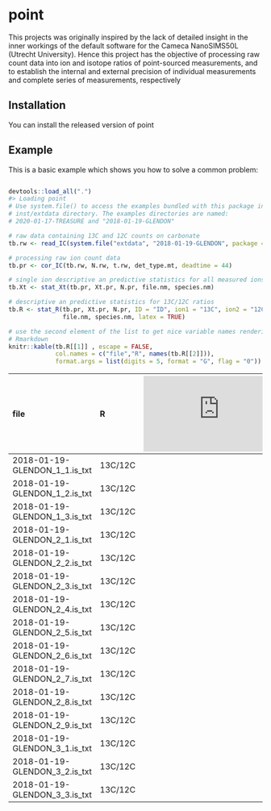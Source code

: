 
<!--  use the --webtex argument in the YAML to render equations -->

# point

<!-- badges: start -->

<!-- badges: end -->

This projects was originally inspired by the lack of detailed insight in
the inner workings of the default software for the Cameca NanoSIMS50L
(Utrecht University). Hence this project has the objective of processing
raw count data into ion and isotope ratios of point-sourced
measurements, and to establish the internal and external precision of
individual measurements and complete series of measurements,
respectively

## Installation

You can install the released version of point

<!-- ``` r -->

<!-- install.packages("point") -->

<!-- ``` -->

## Example

This is a basic example which shows you how to solve a common problem:

``` r

devtools::load_all(".")
#> Loading point
# Use system.file() to access the examples bundled with this package in the
# inst/extdata directory. The examples directories are named:
# 2020-01-17-TREASURE and "2018-01-19-GLENDON"

# raw data containing 13C and 12C counts on carbonate
tb.rw <- read_IC(system.file("extdata", "2018-01-19-GLENDON", package = "point"))

# processing raw ion count data
tb.pr <- cor_IC(tb.rw, N.rw, t.rw, det_type.mt, deadtime = 44)

# single ion descriptive an predictive statistics for all measured ions
tb.Xt <- stat_Xt(tb.pr, Xt.pr, N.pr, file.nm, species.nm)

# descriptive an predictive statistics for 13C/12C ratios
tb.R <- stat_R(tb.pr, Xt.pr, N.pr, ID = "ID", ion1 = "13C", ion2 = "12C",
               file.nm, species.nm, latex = TRUE)

# use the second element of the list to get nice variable names rendering in 
# Rmarkdown
knitr::kable(tb.R[[1]] , escape = FALSE, 
             col.names = c("file","R", names(tb.R[[2]])),
             format.args = list(digits = 5, format = "G", flag = "0")) 
```

| file                             | R       | ![n](https://latex.codecogs.com/png.latex?n "n") | ![\\bar{x}](https://latex.codecogs.com/png.latex?%5Cbar%7Bx%7D "\\bar{x}") | ![r](https://latex.codecogs.com/png.latex?r "r") | ![s\_x](https://latex.codecogs.com/png.latex?s_x "s_x") | ![\\epsilon\_x](https://latex.codecogs.com/png.latex?%5Cepsilon_x "\\epsilon_x") | ![s\_\\bar{x}](https://latex.codecogs.com/png.latex?s_%5Cbar%7Bx%7D "s_\\bar{x}") | ![\\epsilon\_\\bar{x}](https://latex.codecogs.com/png.latex?%5Cepsilon_%5Cbar%7Bx%7D "\\epsilon_\\bar{x}") | ![\\hat{s}\_x](https://latex.codecogs.com/png.latex?%5Chat%7Bs%7D_x "\\hat{s}_x") | ![\\hat{\\epsilon}\_x](https://latex.codecogs.com/png.latex?%5Chat%7B%5Cepsilon%7D_x "\\hat{\\epsilon}_x") | ![\\hat{s}\_\\bar{x}](https://latex.codecogs.com/png.latex?%5Chat%7Bs%7D_%5Cbar%7Bx%7D "\\hat{s}_\\bar{x}") | ![\\hat{\\epsilon}\_\\bar{x}](https://latex.codecogs.com/png.latex?%5Chat%7B%5Cepsilon%7D_%5Cbar%7Bx%7D "\\hat{\\epsilon}_\\bar{x}") | ![\\chi^2](https://latex.codecogs.com/png.latex?%5Cchi%5E2 "\\chi^2") |
| :------------------------------- | :------ | -----------------------------------------------: | -------------------------------------------------------------------------: | -----------------------------------------------: | ------------------------------------------------------: | -------------------------------------------------------------------------------: | --------------------------------------------------------------------------------: | ---------------------------------------------------------------------------------------------------------: | --------------------------------------------------------------------------------: | ---------------------------------------------------------------------------------------------------------: | ----------------------------------------------------------------------------------------------------------: | -----------------------------------------------------------------------------------------------------------------------------------: | --------------------------------------------------------------------: |
| 2018-01-19-GLENDON\_1\_1.is\_txt | 13C/12C |                                             3900 |                                                                   0.010972 |                                          0.67778 |                                               0.0010201 |                                                                           92.969 |                                                                          1.63e-05 |                                                                                                     1.4887 |                                                                         0.0010179 |                                                                                                     92.769 |                                                                                                    1.63e-05 |                                                                                                                               1.4855 |                                                               1.00432 |
| 2018-01-19-GLENDON\_1\_2.is\_txt | 13C/12C |                                             3900 |                                                                   0.010978 |                                          0.72679 |                                               0.0007774 |                                                                           70.814 |                                                                          1.24e-05 |                                                                                                     1.1339 |                                                                         0.0007697 |                                                                                                     70.110 |                                                                                                    1.23e-05 |                                                                                                                               1.1227 |                                                               1.02017 |
| 2018-01-19-GLENDON\_1\_3.is\_txt | 13C/12C |                                             3900 |                                                                   0.011003 |                                          0.56653 |                                               0.0007318 |                                                                           66.511 |                                                                          1.17e-05 |                                                                                                     1.0650 |                                                                         0.0007212 |                                                                                                     65.545 |                                                                                                    1.15e-05 |                                                                                                                               1.0496 |                                                               1.02971 |
| 2018-01-19-GLENDON\_2\_1.is\_txt | 13C/12C |                                             4000 |                                                                   0.010779 |                                          0.96154 |                                               0.0007599 |                                                                           70.499 |                                                                          1.20e-05 |                                                                                                     1.1147 |                                                                         0.0007601 |                                                                                                     70.513 |                                                                                                    1.20e-05 |                                                                                                                               1.1149 |                                                               0.99959 |
| 2018-01-19-GLENDON\_2\_2.is\_txt | 13C/12C |                                             4000 |                                                                   0.010781 |                                          0.95537 |                                               0.0007530 |                                                                           69.849 |                                                                          1.19e-05 |                                                                                                     1.1044 |                                                                         0.0007388 |                                                                                                     68.529 |                                                                                                    1.17e-05 |                                                                                                                               1.0835 |                                                               1.03888 |
| 2018-01-19-GLENDON\_2\_3.is\_txt | 13C/12C |                                             4000 |                                                                   0.010749 |                                          0.96237 |                                               0.0007365 |                                                                           68.522 |                                                                          1.16e-05 |                                                                                                     1.0834 |                                                                         0.0007327 |                                                                                                     68.163 |                                                                                                    1.16e-05 |                                                                                                                               1.0777 |                                                               1.01057 |
| 2018-01-19-GLENDON\_2\_4.is\_txt | 13C/12C |                                             4000 |                                                                   0.010769 |                                          0.93776 |                                               0.0007194 |                                                                           66.798 |                                                                          1.14e-05 |                                                                                                     1.0562 |                                                                         0.0007248 |                                                                                                     67.306 |                                                                                                    1.15e-05 |                                                                                                                               1.0642 |                                                               0.98499 |
| 2018-01-19-GLENDON\_2\_5.is\_txt | 13C/12C |                                             4000 |                                                                   0.010891 |                                          0.97156 |                                               0.0007725 |                                                                           70.936 |                                                                          1.22e-05 |                                                                                                     1.1216 |                                                                         0.0007746 |                                                                                                     71.126 |                                                                                                    1.22e-05 |                                                                                                                               1.1246 |                                                               0.99468 |
| 2018-01-19-GLENDON\_2\_6.is\_txt | 13C/12C |                                             4000 |                                                                   0.010916 |                                          0.99409 |                                               0.0007044 |                                                                           64.526 |                                                                          1.11e-05 |                                                                                                     1.0202 |                                                                         0.0007134 |                                                                                                     65.357 |                                                                                                    1.13e-05 |                                                                                                                               1.0334 |                                                               0.97472 |
| 2018-01-19-GLENDON\_2\_7.is\_txt | 13C/12C |                                             4000 |                                                                   0.011088 |                                          0.97140 |                                               0.0008162 |                                                                           73.614 |                                                                          1.29e-05 |                                                                                                     1.1639 |                                                                         0.0008101 |                                                                                                     73.065 |                                                                                                    1.28e-05 |                                                                                                                               1.1553 |                                                               1.01509 |
| 2018-01-19-GLENDON\_2\_8.is\_txt | 13C/12C |                                             4000 |                                                                   0.011090 |                                          0.95804 |                                               0.0007566 |                                                                           68.224 |                                                                          1.20e-05 |                                                                                                     1.0787 |                                                                         0.0007437 |                                                                                                     67.061 |                                                                                                    1.18e-05 |                                                                                                                               1.0603 |                                                               1.03497 |
| 2018-01-19-GLENDON\_2\_9.is\_txt | 13C/12C |                                             4000 |                                                                   0.011082 |                                          0.96426 |                                               0.0007135 |                                                                           64.388 |                                                                          1.13e-05 |                                                                                                     1.0181 |                                                                         0.0007174 |                                                                                                     64.734 |                                                                                                    1.13e-05 |                                                                                                                               1.0235 |                                                               0.98935 |
| 2018-01-19-GLENDON\_3\_1.is\_txt | 13C/12C |                                             4000 |                                                                   0.010947 |                                          0.95873 |                                               0.0009169 |                                                                           83.757 |                                                                          1.45e-05 |                                                                                                     1.3243 |                                                                         0.0009190 |                                                                                                     83.957 |                                                                                                    1.45e-05 |                                                                                                                               1.3275 |                                                               0.99525 |
| 2018-01-19-GLENDON\_3\_2.is\_txt | 13C/12C |                                             4000 |                                                                   0.010755 |                                          0.93340 |                                               0.0007319 |                                                                           68.052 |                                                                          1.16e-05 |                                                                                                     1.0760 |                                                                         0.0007229 |                                                                                                     67.216 |                                                                                                    1.14e-05 |                                                                                                                               1.0628 |                                                               1.02503 |
| 2018-01-19-GLENDON\_3\_3.is\_txt | 13C/12C |                                             4000 |                                                                   0.010747 |                                          0.98815 |                                               0.0008391 |                                                                           78.075 |                                                                          1.33e-05 |                                                                                                     1.2345 |                                                                         0.0008246 |                                                                                                     76.729 |                                                                                                    1.30e-05 |                                                                                                                               1.2132 |                                                               1.03538 |
